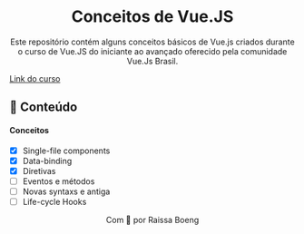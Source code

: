 <h1 align="center">Conceitos de Vue.JS</h1> 
<p align="center">Este repositório contém alguns conceitos básicos de Vue.js criados durante o curso de Vue.JS do iniciante ao avançado oferecido pela comunidade Vue.Js Brasil.</p>

[Link do curso](https://treinamento.vuejsbrasil.org/)

## 📃 Conteúdo

#### Conceitos

- [x] Single-file components
- [x] Data-binding
- [x] Diretivas
- [ ] Eventos e métodos
- [ ] Novas syntaxs e antiga
- [ ] Life-cycle Hooks

<p align="center">Com 💜 por Raissa Boeng</p>
